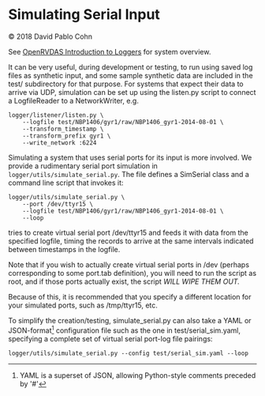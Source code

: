 # Simulating Serial Input  
© 2018 David Pablo Cohn


See [OpenRVDAS Introduction to Loggers](intro_to_loggers.md) for system
overview.

It can be very useful, during development or testing, to run using saved
log files as synthetic input, and some sample synthetic data are
included in the test/ subdirectory for that purpose. For systems that
expect their data to arrive via UDP, simulation can be set up using the
listen.py script to connect a LogfileReader to a NetworkWriter, e.g.

```
logger/listener/listen.py \
    --logfile test/NBP1406/gyr1/raw/NBP1406_gyr1-2014-08-01 \
    --transform_timestamp \
    --transform_prefix gyr1 \
    --write_network :6224
```
Simulating a system that uses serial ports for its input is more
involved. We provide a rudimentary serial port simulation in
`logger/utils/simulate_serial.py`. The file defines a SimSerial class and a
command line script that invokes it:

```
logger/utils/simulate_serial.py \
    --port /dev/ttyr15 \
    --logfile test/NBP1406/gyr1/raw/NBP1406_gyr1-2014-08-01 \
    --loop
```
tries to create virtual serial port /dev/ttyr15 and feeds it with data
from the specified logfile, timing the records to arrive at the same
intervals indicated between timestamps in the logfile.

Note that if you wish to actually create virtual serial ports in /dev
(perhaps corresponding to some port.tab definition), you will need to
run the script as root, and if those ports actually exist, the script
*WILL WIPE THEM OUT.*

Because of this, it is recommended that you specify a different location
for your simulated ports, such as /tmp/ttyr15, etc.

To simplify the creation/testing, simulate\_serial.py can also take a
YAML or JSON-format[^1] configuration file such as the one in
test/serial\_sim.yaml, specifying a complete set of virtual serial
port-log file pairings:

```
logger/utils/simulate_serial.py --config test/serial_sim.yaml --loop
```
[^1]: YAML is a superset of JSON, allowing Python-style comments preceded by '#'
